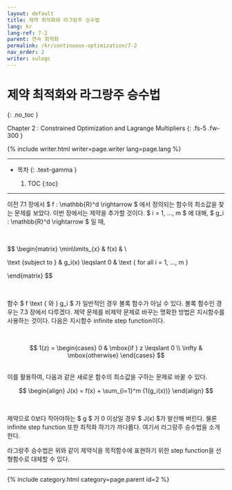 ```yaml
---
layout: default
title: 제약 최적화와 라그랑주 승수법
lang: kr
lang-ref: 7-2
parent: 연속 최적화
permalink: /kr/continuous-optimization/7-2
nav_order: 2
writer: sulogc
---
```


# 제약 최적화와 라그랑주 승수법
{: .no_toc }


Chapter 2 : Constrained Optimization and Lagrange Multipliers 
{: .fs-5 .fw-300 }


{% include writer.html writer=page.writer lang=page.lang %}

---

- 목차
    {: .text-gamma }

    1. TOC
    {:toc}

---

이전 7.1 장에서 $ f  :  \mathbb{R}^d \rightarrow $ 에서 정의되는 함수의 최소값을 찾는 문제를 보았다. 이번 장에서는 제약을 추가할 것이다. $ i = 1, ..., m $ 에 대해, $ g_i  :  \mathbb{R}^d \rightarrow $ 일 때, 

<br>

$$ 
\begin{matrix}
\min\limits_{x} & f(x) & \\

\text {subject to  } & g_i(x) \leqslant 0 & \text {   for all i = 1, ..., m }

\end{matrix}
$$ 

<br>

함수 $ f \text { 와 } g_i $ 가 일반적인 경우 볼록 함수가 아닐 수 있다. 볼록 함수인 경우는 7.3 장에서 다루겠다. 제약 문제를 비제약 문제로 바꾸는 명확한 방법은 지시함수를 사용하는 것이다. 다음은 지시함수 infinite step function이다. 

<br>

$$ 1(z) = 
\begin{cases}
0 & \mbox{if } z \leqslant 0  \\
\infty & \mbox{otherwise}
\end{cases}
$$ 

<br>
이를 활용하여, 다음과 같은 새로운 함수의 최소값을 구하는 문제로 바꿀 수 있다.

<br>

$$
\begin{align}
     J(x) = f(x) + \sum_{i=1}^m {1(g_i(x))}
\end{align}
$$

<br>

제약으로 0보다 작아야하는 $ g $ 가 0 이상일 경우 $ J(x) $가 발산해 버린다. 물론 infinite step function 또한 최적화 하기가 까다롭다. 여기서 라그랑주 승수법을 소개한다.

라그랑주 승수법은 위와 같이 제약식을 목적함수에 표현하기 위한 step function을 선형함수로 대체할 수 있다. 


---

{% include category.html category=page.parent id=2 %}
